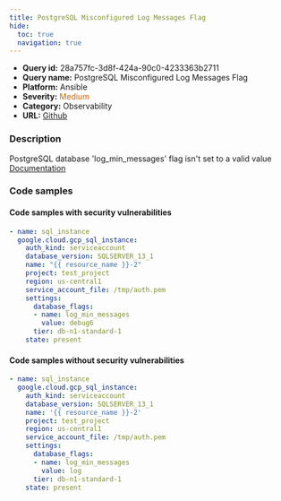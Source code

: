 ```yaml
---
title: PostgreSQL Misconfigured Log Messages Flag
hide:
  toc: true
  navigation: true
---
```


<style>
  .highlight .hll {
    background-color: #ff171742;
  }
  .md-content {
    max-width: 1100px;
    margin: 0 auto;
  }
</style>

-   **Query id:** 28a757fc-3d8f-424a-90c0-4233363b2711
-   **Query name:** PostgreSQL Misconfigured Log Messages Flag
-   **Platform:** Ansible
-   **Severity:** <span style="color:#C60">Medium</span>
-   **Category:** Observability
-   **URL:** [Github](https://github.com/Checkmarx/kics/tree/master/assets/queries/ansible/gcp/postgresql_misconfigured_log_messages_flag)

### Description
PostgreSQL database 'log_min_messages' flag isn't set to a valid value<br>
[Documentation](https://docs.ansible.com/ansible/latest/collections/google/cloud/gcp_sql_instance_module.html#parameter-settings/database_flags)

### Code samples
#### Code samples with security vulnerabilities
```yaml title="Positive test num. 1 - yaml file" hl_lines="11"
- name: sql_instance
  google.cloud.gcp_sql_instance:
    auth_kind: serviceaccount
    database_version: SQLSERVER_13_1
    name: "{{ resource_name }}-2"
    project: test_project
    region: us-central1
    service_account_file: /tmp/auth.pem
    settings:
      database_flags:
      - name: log_min_messages
        value: debug6
      tier: db-n1-standard-1
    state: present

```


#### Code samples without security vulnerabilities
```yaml title="Negative test num. 1 - yaml file"
- name: sql_instance
  google.cloud.gcp_sql_instance:
    auth_kind: serviceaccount
    database_version: SQLSERVER_13_1
    name: '{{ resource_name }}-2'
    project: test_project
    region: us-central1
    service_account_file: /tmp/auth.pem
    settings:
      database_flags:
      - name: log_min_messages
        value: log
      tier: db-n1-standard-1
    state: present

```
